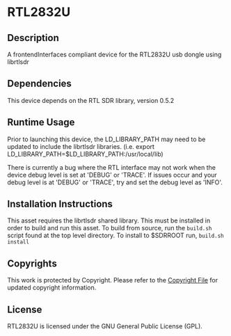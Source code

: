 RTL2832U
=========

## Description

A frontendInterfaces compliant device for the RTL2832U usb dongle using librtlsdr
  

## Dependencies

This device depends on the RTL SDR library, version 0.5.2

## Runtime Usage

Prior to launching this device, the LD_LIBRARY_PATH may need to be 
updated to include the librtlsdr libraries.
(i.e. export LD_LIBRARY_PATH=$LD_LIBRARY_PATH:/usr/local/lib)

There is currently a bug where the RTL interface may not work when
the device debug level is set at 'DEBUG' or 'TRACE'.  If issues occur
and your debug level is at 'DEBUG' or 'TRACE', try and set the debug 
level as 'INFO'.

## Installation Instructions
This asset requires the librtlsdr shared library. This must be installed in order to build and run this asset.
To build from source, run the `build.sh` script found at the top level directory. To install to $SDRROOT run, `build.sh install`

## Copyrights

This work is protected by Copyright. Please refer to the [Copyright File](COPYRIGHT) for updated copyright information.

## License

RTL2832U is licensed under the GNU General Public License (GPL).